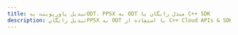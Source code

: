 ---title: تبدیل پاورپوینت بهODT، PPSX به ODT مبدل رایگان یا C++ SDKdescription: تبدیل رایگانPPSX به ODT با استفاده از C++ Cloud APIs & SDK. همچنین اسناد Microsoft PowerPoint را در Cloud ایجاد، ویرایش و رندر کنید.---